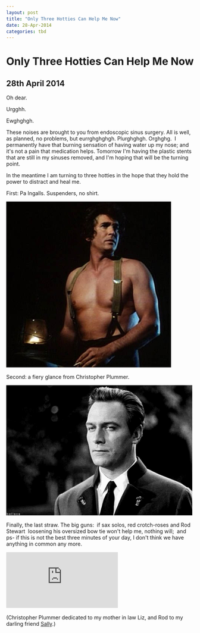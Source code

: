 ```yaml
---
layout: post
title: "Only Three Hotties Can Help Me Now"
date: 28-Apr-2014
categories: tbd
---
```


# Only Three Hotties Can Help Me Now

## 28th April 2014

Oh dear.

Urgghh.

Ewghghgh.

These noises are brought to you from endoscopic sinus surgery. All is well,   as planned,   no problems,   but eurrghghghgh. Plurghghgh. Orghghg.  I permanently have that burning sensation of having water up my nose; and it's not a pain that medication helps. Tomorrow I'm having the plastic stents that are still in my sinuses removed, and I'm hoping that will be the turning point.

In the meantime I am turning to three hotties in the hope that they hold the power to distract and heal me.

First: Pa Ingalls. Suspenders, no shirt.

<img class="photo-horiz" src="/images/2014/04/charles_ingalls-y1.jpg" />

Second: a fiery glance from Christopher Plummer.

<img class="photo-horiz" src="/images/2014/04/tumblr_lp99do5uDU1qakh43o1_500-1.gif" />

Finally, the last straw. The big guns:  if sax solos, red crotch-roses and Rod Stewart  loosening his oversized bow tie won't help me, nothing will;  and ps- if this is not the best three minutes of your day, I don't think we have anything in common any more.

<iframe src='https://www.youtube.com/embed/IZr6AE-u2UM' frameborder='0' gesture='media' allow='encrypted-media' allowfullscreen></iframe>

(Christopher Plummer dedicated to my mother in law Liz, and Rod to my darling friend <a href="http://swissingaround.blogspot.ch/">Sally</a>.)
